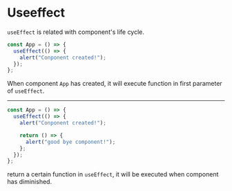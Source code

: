 # Useeffect

`useEffect` is related with component's life cycle.

```js
const App = () => {
  useEffect(() => {
    alert("Conponent created!");
  });
};
```

When component `App` has created, it will execute function in first parameter of `useEffect`.

---

```js
const App = () => {
  useEffect(() => {
    alert("Conponent created!");

    return () => {
      alert("good bye component!");
    };
  });
};
```

return a certain function in `useEffect`, it will be executed when component has diminished.

